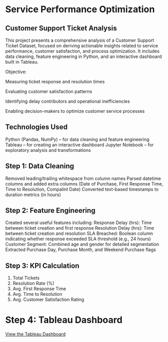 # Service Performance Optimization
## Customer Support Ticket Analysis 
This project presents a comprehensive analysis of a Customer Support Ticket Dataset, focused on deriving actionable insights related to service performance, customer satisfaction, and process optimization. It includes data cleaning, feature engineering in Python, and an interactive dashboard built in Tableau.

Objective:

Measuring ticket response and resolution times

Evaluating customer satisfaction patterns

Identifying delay contributors and operational inefficiencies

Enabling decision-makers to optimize customer service processes


## Technologies Used
Python (Pandas, NumPy) – for data cleaning and feature engineering
Tableau – for creating an interactive dashboard
Jupyter Notebook – for exploratory analysis and transformations

## Step 1: Data Cleaning
Removed leading/trailing whitespace from column names
Parsed datetime columns and added extra columns (Date of Purchase, First Response Time, Time to Resolution, Compalint Date)
Converted text-based timestamps to duration metrics (in hours)

## Step 2: Feature Engineering
Created several useful features including:
Response Delay (hrs): Time between ticket creation and first response
Resolution Delay (hrs): Time between ticket creation and resolution
SLA Breached: Boolean column indicating whether response exceeded SLA threshold (e.g., 24 hours)
Customer Segment: Combined age and gender for detailed segmentation
Extracted Purchase Day, Purchase Month, and Weekend Purchase flags

## Step 3: KPI Calculation

1. Total Tickets
2. Resolution Rate (%)
3. Avg. First Response Time
4. Avg. Time to Resolution
5. Avg. Customer Satisfaction Rating

# Step 4: Tableau Dashboard
[View the Tableau Dashboard](https://public.tableau.com/app/profile/isha.more/vizzes)


